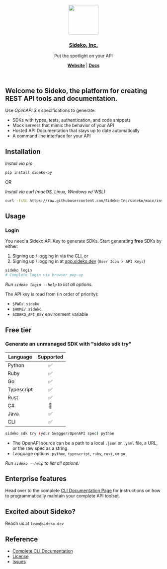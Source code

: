 <p align="center">
  <a href="https://sideko.dev">
    <img src="https://storage.googleapis.com/sideko.appspot.com/public_assets/website_assets/logo-symbol.svg" height="96">
    <h3 align="center">Sideko, Inc.</h3>
  </a>
</p>

<p align="center">
  Put the spotlight on your API
</p>

<p align="center">
  <a href="https://sideko.dev"><strong>Website</strong></a> |
  <a href="https://docs.sideko.dev"><strong>Docs</strong></a>
</p>
<br/>

## Welcome to Sideko, the platform for creating REST API tools and documentation.

Use _OpenAPI 3.x_ specifications to generate:
- SDKs with types, tests, authentication, and code snippets
- Mock servers that mimic the behavior of your API
- Hosted API Documentation that stays up to date automatically
- A command line interface for your API

## Installation

_Install via pip_

```bash
pip install sideko-py
```

OR

_Install via curl (macOS, Linux, Windows w/ WSL)_

```bash
curl -fsSL https://raw.githubusercontent.com/Sideko-Inc/sideko/main/install.sh | sh
```

## Usage

### Login

You need a Sideko API Key to generate SDKs. Start generating **free** SDKs by either:

1. Signing up / logging in via the CLI, or
2. Signing up / logging in at [app.sideko.dev](http://app.sideko.dev) (`User Icon > API Keys`)

```bash
sideko login
# Complete login via browser pop-up
```

_Run `sideko login --help` to list all options._

The API key is read from (in order of priority):

- `$PWD/.sideko`
- `$HOME/.sideko`
- `SIDEKO_API_KEY` environment variable

## Free tier

### Generate an unmanaged SDK with "sideko sdk try"

| Language   | Supported |
| ---------- | :-------: |
| Python     |    ✅     |
| Ruby       |    ✅     |
| Go         |    ✅     |
| Typescript |    ✅     |
| Rust       |    ✅     |
| C#         |    🚧     |
| Java       |    ✅     |
| CLI        |    ✅     |


```bash
sideko sdk try (your Swagger/OpenAPI spec) python
```

- The OpenAPI source can be a path to a local `.json` or `.yaml` file, a URL, or the raw spec as a string.
- Language options: `python`, `typescript`, `ruby`, `rust`, or `go`

_Run `sideko --help` to list all options._

## Enterprise features

Head over to the complete [CLI Documentation Page](./docs/CLI.md) for instructions on how to programmatically maintain your complete API toolset. 

## Excited about Sideko?

Reach us at `team@sideko.dev`

## Reference

- [Complete CLI Documentation](./docs/CLI.md)
- [License](./LICENSE)
- [Issues](https://github.com/Sideko-Inc/sideko/issues/new)

